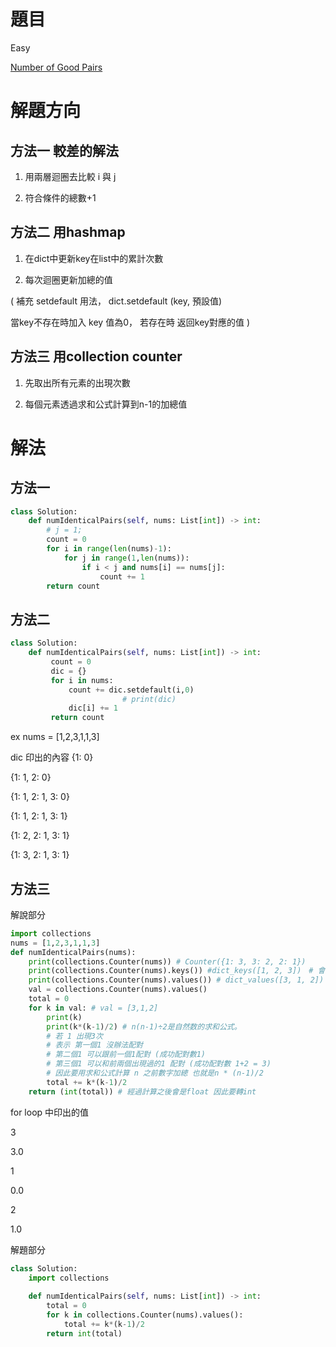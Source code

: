 # 題目
Easy

[Number of Good Pairs](https://leetcode.com/problems/number-of-good-pairs/)

# 解題方向
## 方法一 較差的解法
1. 用兩層迴圈去比較 i 與 j 

2. 符合條件的總數+1


## 方法二 用hashmap

1. 在dict中更新key在list中的累計次數

2. 每次迴圈更新加總的值

( 補充 setdefault 用法，
dict.setdefault (key, 預設值)

當key不存在時加入 key 值為0，
若存在時 返回key對應的值 ) 

## 方法三 用collection counter
1. 先取出所有元素的出現次數

2. 每個元素透過求和公式計算到n-1的加總值

# 解法

## 方法一
```python
class Solution:
    def numIdenticalPairs(self, nums: List[int]) -> int:
        # j = 1;
        count = 0
        for i in range(len(nums)-1):
            for j in range(1,len(nums)):
                if i < j and nums[i] == nums[j]:
                    count += 1
        return count
```

## 方法二
```python
class Solution:
    def numIdenticalPairs(self, nums: List[int]) -> int:
         count = 0
         dic = {}
         for i in nums:
             count += dic.setdefault(i,0)
						 # print(dic)
             dic[i] += 1
         return count
```
ex nums = [1,2,3,1,1,3]

dic 印出的內容
{1: 0}

{1: 1, 2: 0}

{1: 1, 2: 1, 3: 0}

{1: 1, 2: 1, 3: 1}

{1: 2, 2: 1, 3: 1}

{1: 3, 2: 1, 3: 1}

## 方法三
解說部分
```python
import collections
nums = [1,2,3,1,1,3]
def numIdenticalPairs(nums):
    print(collections.Counter(nums)) # Counter({1: 3, 3: 2, 2: 1})
    print(collections.Counter(nums).keys()) #dict_keys([1, 2, 3])　# 會自動排序
    print(collections.Counter(nums).values()) # dict_values([3, 1, 2])
    val = collections.Counter(nums).values()
    total = 0
    for k in val: # val = [3,1,2]
        print(k)
        print(k*(k-1)/2) # n(n-1)÷2是自然数的求和公式。
        # 若 1 出現3次
        # 表示 第一個1 沒辦法配對
        # 第二個1 可以跟前一個1配對 (成功配對數1)
        # 第三個1 可以和前兩個出現過的1 配對 (成功配對數 1+2 = 3)
        # 因此要用求和公式計算 n 之前數字加總 也就是n * (n-1)/2
        total += k*(k-1)/2
    return (int(total)) # 經過計算之後會是float 因此要轉int

```
for loop 中印出的值

3

3.0

1

0.0

2

1.0

解題部分
```python
class Solution:
    import collections
    
    def numIdenticalPairs(self, nums: List[int]) -> int:
        total = 0
        for k in collections.Counter(nums).values():
            total += k*(k-1)/2
        return int(total)
```